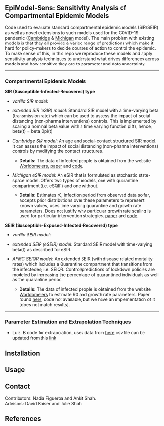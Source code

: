 ## EpiModel-Sens: Sensitivity Analysis of Compartmental Epidemic Models
Code used to evaluate standard compartmental epidemic models (SIR/SEIR) as well as novel extensions to such models used for the COVID-19 pandemic ([Cambridge](https://github.com/rajeshrinet/pyross) & [Michigan](https://github.com/lilywang1988/eSIR) model). The main problem with existing models is that they all provide a varied range of predictions which make it hard for policy-makers to decide courses of action to control the epidemic. To make sense of this, in this repo we reproduce these models and apply sensitivity analysis techniques to understand what drives differences across models and how sensitive they are to parameter and data uncertainty.

---

### Compartmental Epidemic Models
**SIR (Susceptible-Infected-Recovered) type**
  * *vanilla SIR model*: 

  * *extended SIR (eSIR) model*: Standard SIR model with a time-varying beta (transmission rate) which can be used to assess the impact of social distancing (non-pharma interventions) controls. This is implemented by scaling a nominal beta value with a time varying function pi(t), hence, beta(t) = beta_0pi(t)  

  * *Cambridge SIR model*: An age and social-contact structured SIR model. It can assess the impact of social distancing (non-pharma interventions) controls by modifying the contact structures.
    * **Details:** The data of infected people is obtained from the website [Worldometers](https://www.worldometers.info/coronavirus/), [paper](https://arxiv.org/pdf/2003.12055.pdf) and [code](https://github.com/rajeshrinet/pyross).

  * *Michigan eSIR model*: An eSIR that is formulated as stochastic state-space model. Offers two types of models, one with quarantine compartment (i.e. eSQIR) and one without.
    * **Details:** Estimates r0, infection period from observed data so far, accepts prior distributions over these parameters to represent known values, uses time varying quarantine and growth rate parameters. Does not justify why particular growth rate scaling is used for particular intervention strategies. [paper]( https://doi.org/10.1101/2020.02.29.20029421) and [code](https://github.com/lilywang1988/eSIR).

**SEIR (Susceptible-Exposed-Infected-Recovered) type**
  * *vanilla SEIR model*:

  * *extended SEIR (eSEIR) model*: Standard SEIR model with time-varying beta(t) as described for eSIR.
  
  * *AFMC SEIQR model*: An extended SEIR (with disease related mortality rates) which includes a Quarantine compartment that transitions from the infectedes; i.e. SEIQR. Control/predictions of lockdown policies are modeled by increasing the percentage of quarantined individuals as well as the quarantine period.
    * **Details:** The data of infected people is obtained from the website [Worldometers](https://www.worldometers.info/coronavirus/) to estimate R0 and growth rate parameters. Paper found [here](https://www.sciencedirect.com/science/article/pii/S0377123720300605?via%3Dihub), code not available, but we have an implementation of it [does not match results].

---

### Parameter Estimation and Extrapolation Techniques
* Luis. B code for extrapolation, uses data from [here](https://hgis.uw.edu/virus/) csv file can be updated from this [link](https://github.com/jakobzhao/virus/blob/master/assets/virus.csv)

## Installation


## Usage


## Contact
Contributors: Nadia Figueroa and Ankit Shah.  
Advisors: David Kaiser and Julie Shah.

## References




